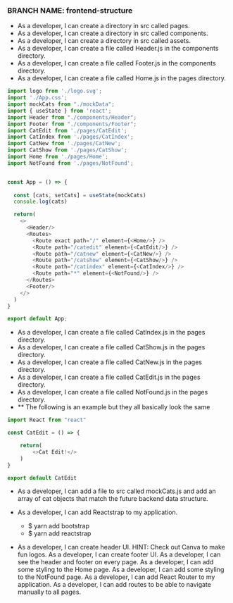 ### BRANCH NAME: frontend-structure
- As a developer, I can create a directory in src called pages.
- As a developer, I can create a directory in src called components.
- As a developer, I can create a directory in src called assets.
- As a developer, I can create a file called Header.js in the components directory.
- As a developer, I can create a file called Footer.js in the components directory.
- As a developer, I can create a file called Home.js in the pages directory.
```javascript
import logo from './logo.svg';
import './App.css';
import mockCats from "./mockData";
import { useState } from 'react';
import Header from "./components/Header";
import Footer from "./components/Footer";
import CatEdit from './pages/CatEdit';
import CatIndex from './pages/CatIndex';
import CatNew from './pages/CatNew';
import CatShow from './pages/CatShow';
import Home from './pages/Home';
import NotFound from './pages/NotFound';


const App = () => {
 
  const [cats, setCats] = useState(mockCats)
  console.log(cats)

  return(
    <>
      <Header/>
      <Routes>
        <Route exact path="/" element={<Home/>} />
        <Route path="/catedit" element={<CatEdit/>} />
        <Route path="/catnew" element={<CatNew/>} />
        <Route path="/catshow" element={<CatShow/>} />
        <Route path="/catindex" element={<CatIndex/>} />
        <Route path="*" element={<NotFound/>} />
      </Routes>
      <Footer/>
    </>
  )
}

export default App;

```





- As a developer, I can create a file called CatIndex.js in the pages directory.
- As a developer, I can create a file called CatShow.js in the pages directory.
- As a developer, I can create a file called CatNew.js in the pages directory.
- As a developer, I can create a file called CatEdit.js in the pages directory.
- As a developer, I can create a file called NotFound.js in the pages directory.
- ** The following is an example but they all basically look the same
```javascript
import React from "react"

const CatEdit = () => {

    return(
        <>Cat Edit!</>
    )
}

export default CatEdit
```
- As a developer, I can add a file to src called mockCats.js and add an array of cat objects that match the future backend data structure.


- As a developer, I can add Reactstrap to my application.
    - $ yarn add bootstrap
    - $ yarn add reactstrap


- As a developer, I can create header UI.
HINT: Check out Canva to make fun logos.
As a developer, I can create footer UI.
As a developer, I can see the header and footer on every page.
As a developer, I can add some styling to the Home page.
As a developer, I can add some styling to the NotFound page.
As a developer, I can add React Router to my application.
As a developer, I can add routes to be able to navigate manually to all pages.
